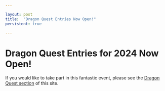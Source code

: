 ```yaml
---

layout: post
title:  "Dragon Quest Entries Now Open!"
persistent: true

---
```


# Dragon Quest Entries for 2024 Now Open!

If you would like to take part in this fantastic event, please see the [Dragon Quest section](https://newlongtonscouts.com/dragonquest/dragonquest.html) of this site.